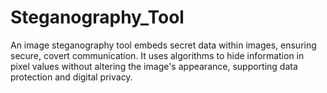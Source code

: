 # Steganography_Tool
An image steganography tool embeds secret data within images, ensuring secure, covert communication. It uses algorithms to hide information in pixel values without altering the image's appearance, supporting data protection and digital privacy. 
  
 
 
